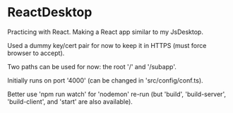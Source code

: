 # ReactDesktop
Practicing with React. Making a React app similar to my JsDesktop.

Used a dummy key/cert pair for now to keep it in HTTPS (must force browser to accept).

Two paths can be used for now: the root '/' and '/subapp'.

Initially runs on port '4000' (can be changed in 'src/config/conf.ts).

Better use 'npm run watch' for 'nodemon' re-run (but 'build', 'build-server', 'build-client', and 'start' are also available).